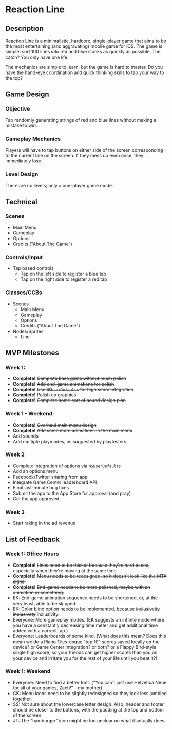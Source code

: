 # Reaction Line

## Description

Reaction Line is a minimalistic, hardcore, single-player game that aims to be the most entertaining (and aggravating) mobile game for iOS. The game is simple: sort 100 lines into red and blue stacks as quickly as possible. The catch? You only have one life.

The mechanics are simple to learn, but the game is hard to master. Do you have the hand-eye coordination and quick thinking skills to tap your way to the top?


## Game Design

### Objective
Tap randomly generating strings of red and blue lines without making a mistake to win.

### Gameplay Mechanics
Players will have to tap buttons on either side of the screen corresponding to the current line on the screen. If they mess up even once, they immediately lose.

### Level Design
There are no levels; only a one-player game mode.

## Technical

### Scenes
* Main Menu
* Gameplay
* Options
* Credits ("About The Game")

### Controls/Input
* Tap based controls
  * Tap on the left side to register a blue tap
  * Tap on the right side to register a red tap

### Classes/CCBs
* Scenes
  * Main Menu
  * Gameplay
  * Options
  * Credits ("About The Game")
* Nodes/Sprites
  * Line

## MVP Milestones

### Week 1:
* **Complete!** ~~Complete base game without much polish~~
* **Complete!** ~~Add end-game animations for polish~~
* **Complete!** ~~Use `NSUserDefaults` for high score integration~~
* **Complete!** ~~Polish up graphics~~
* **Complete!** ~~Complete some sort of sound design plan~~

### Week 1 - Weekend:
* **Complete!** ~~Overhaul main menu design~~
* **Complete!** ~~Add some more animations in the main menu~~
* Add sounds
* Add multiple playmodes, as suggested by playtesters


### Week 2
* Complete integration of options via `NSUserDefaults`
* Add an options menu
* Facebook/Twitter sharing from app
* Integrate Game Center leaderboard API
* Final last-minute bug fixes
* Submit the app to the App Store for approval (and pray)
* Get the app approved

### Week 3
* Start raking in the ad revenue

## List of Feedback

### Week 1: Office Hours
* **Complete!** ~~Lines need to be thicker because they're hard to see, especially when they're moving at the same time.~~
* **Complete!** ~~Menu needs to be redesigned, so it doesn't look like the MTA signs.~~ 
* **Complete!** ~~End-game needs to be more polished, maybe with an animation or something.~~
* EK: End-game animation sequence needs to be shortened, or, at the very least, able to be skipped.
* EK: Color blind option needs to be implemented, because ~~inclusiveity~~ ~~inclusivety~~ inclusivity. 
* Everyone: More gameplay modes. (EK suggests an infinite mode where you have a constantly decreasing time meter and get additional time added with a correct tap.)
* Everyone: Leaderboards of some kind. (What does this mean? Does this mean we do a Piano Tiles-esque "top 10" scores saved locally on the device? or Game Center integration? or both? or a Flappy Bird-style single high score, so your friends can get higher scores than you on your device and irritate you for the rest of your life until you beat it?)

### Week 1: Weekend
* Everyone: Need to find a better font. ("You can't just use Helvetica Neue for all of your games, Zach!" - my mother)
* CK: Menu icons need to be slightly redesigned so they look less jumbled together.
* SS: Not sure about the lowercase letter design. Also, header and footer should be closer to the buttons, with the padding at the top and bottom of the screen.
* JT: The "hamburger" icon might be too unclear on what it actually does.
